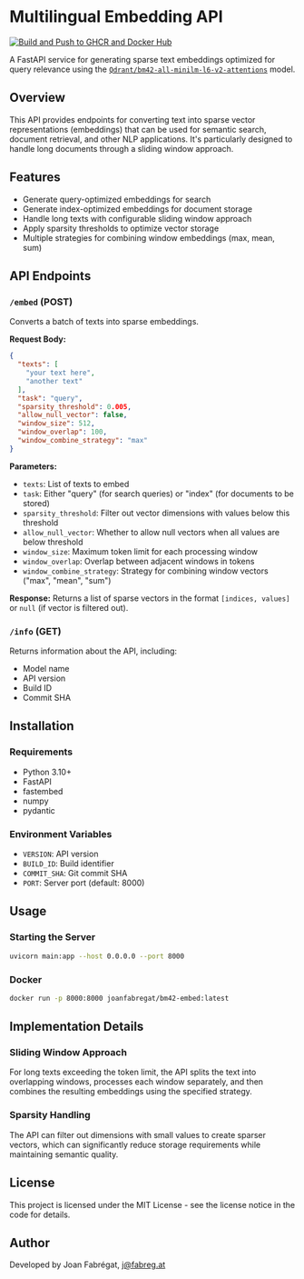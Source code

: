 # Multilingual Embedding API

[![Build and Push to GHCR and Docker Hub](https://github.com/joanfabregat/bm42-embed/actions/workflows/build.yaml/badge.svg)](https://github.com/joanfabregat/bm42-embed/actions/workflows/build.yaml)

A FastAPI service for generating sparse text embeddings optimized for query relevance using the
[`Qdrant/bm42-all-minilm-l6-v2-attentions`](https://qdrant.tech/articles/bm42/) model.

## Overview

This API provides endpoints for converting text into sparse vector representations (embeddings) that can be used for
semantic search, document retrieval, and other NLP applications. It's particularly designed to handle long documents
through a sliding window approach.

## Features

- Generate query-optimized embeddings for search
- Generate index-optimized embeddings for document storage
- Handle long texts with configurable sliding window approach
- Apply sparsity thresholds to optimize vector storage
- Multiple strategies for combining window embeddings (max, mean, sum)

## API Endpoints

### `/embed` (POST)

Converts a batch of texts into sparse embeddings.

**Request Body:**

```json
{
  "texts": [
    "your text here",
    "another text"
  ],
  "task": "query",
  "sparsity_threshold": 0.005,
  "allow_null_vector": false,
  "window_size": 512,
  "window_overlap": 100,
  "window_combine_strategy": "max"
}
```

**Parameters:**

- `texts`: List of texts to embed
- `task`: Either "query" (for search queries) or "index" (for documents to be stored)
- `sparsity_threshold`: Filter out vector dimensions with values below this threshold
- `allow_null_vector`: Whether to allow null vectors when all values are below threshold
- `window_size`: Maximum token limit for each processing window
- `window_overlap`: Overlap between adjacent windows in tokens
- `window_combine_strategy`: Strategy for combining window vectors ("max", "mean", "sum")

**Response:**
Returns a list of sparse vectors in the format `[indices, values]` or `null` (if vector is filtered out).

### `/info` (GET)

Returns information about the API, including:

- Model name
- API version
- Build ID
- Commit SHA

## Installation

### Requirements

- Python 3.10+
- FastAPI
- fastembed
- numpy
- pydantic

### Environment Variables

- `VERSION`: API version
- `BUILD_ID`: Build identifier
- `COMMIT_SHA`: Git commit SHA
- `PORT`: Server port (default: 8000)

## Usage

### Starting the Server

```bash
uvicorn main:app --host 0.0.0.0 --port 8000
```

### Docker

```bash
docker run -p 8000:8000 joanfabregat/bm42-embed:latest
```

## Implementation Details

### Sliding Window Approach

For long texts exceeding the token limit, the API splits the text into overlapping windows, processes each window
separately, and then combines the resulting embeddings using the specified strategy.

### Sparsity Handling

The API can filter out dimensions with small values to create sparser vectors, which can significantly reduce storage
requirements while maintaining semantic quality.

## License

This project is licensed under the MIT License - see the license notice in the code for details.

## Author

Developed by Joan Fabrégat, j@fabreg.at